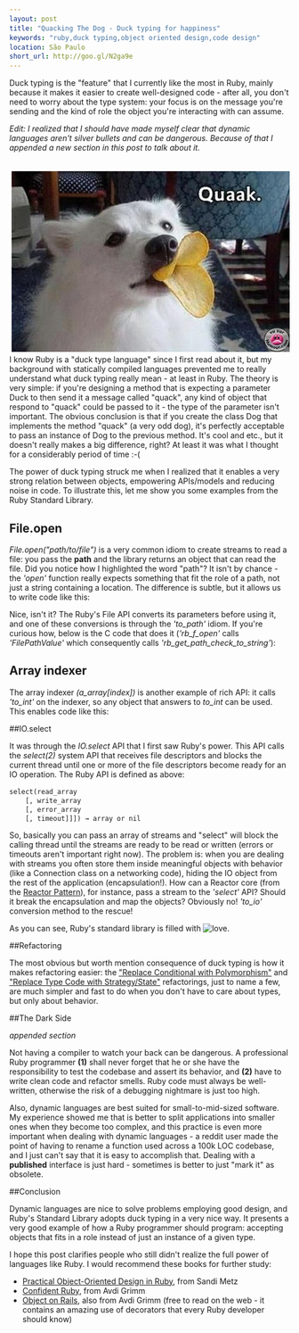 ```yaml
---
layout: post
title: "Quacking The Dog - Duck typing for happiness"
keywords: "ruby,duck typing,object oriented design,code design"
location: São Paulo
short_url: http://goo.gl/N2ga9e
---
```


Duck typing is the "feature" that I currently like the most in Ruby, mainly because it makes it easier to create well-designed code - after all, you don't need to worry about the type system: your focus is on the message you're sending and the kind of role the object you're interacting with can assume.

<!-- more -->

*Edit: I realized that I should have made myself clear that dynamic languages aren't silver bullets and can be dangerous. Because of that I appended a new section in this post to talk about it.*

<img alt="duck typing" style="float:right; margin: 20px 0 5px 15px;" src="/images/duck_typing.jpg"/>

I know Ruby is a "duck type language" since I first read about it, but my background with statically compiled languages prevented me to really understand what duck typing really mean - at least in Ruby. The theory is very simple: if you're designing a method that is expecting a parameter Duck to then send it a message called "quack", any kind of object that respond to "quack" could be passed to it - the type of the parameter isn't important. The obvious conclusion is that if you create the class Dog that implements the method "quack" (a very odd dog), it's perfectly acceptable to pass an instance of Dog to the previous method. It's cool and etc., but it doesn't really makes a big difference, right? At least it was what I thought for a considerably period of time :-(


The power of duck typing struck me when I realized that it enables a very strong relation between objects, empowering APIs/models and reducing noise in code. To illustrate this, let me show you some examples from the Ruby Standard Library.

## File.open

*File.open("path/to/file")* is a very common idiom to create streams to read a file: you pass the **path** and the library returns an object that can read the file. Did you notice how I highlighted the word "path"? It isn't by chance - the *'open'* function really expects something that fit the role of a path, not just a string containing a location. The difference is subtle, but it allows us to write code like this:

<script src="https://gist.github.com/victorarias/6198934.js">
</script>

Nice, isn't it? The Ruby's File API converts its parameters before using it, and one of these conversions is through the *'to_path'* idiom. If you're curious how, below is the C code that does it (*'rb_f_open'* calls *'FilePathValue'* which consequently calls *'rb_get_path_check_to_string'*):

<script src="https://gist.github.com/victorarias/6198940.js">
</script>

## Array indexer

The array indexer *(a_array\[index\])* is another example of rich API: it calls *'to_int'* on the indexer, so any object that answers to *to_int* can be used. This enables code like this:

<script src="https://gist.github.com/victorarias/6198944.js">
</script>

##IO.select

It was through the *IO.select* API that I first saw Ruby's power. This API calls the *select(2)* system API that receives file descriptors and blocks the current thread until one or more of the file descriptors become ready for an IO operation. The Ruby API is defined as above:

	select(read_array
		[, write_array
		[, error_array
		[, timeout]]]) → array or nil

So, basically you can pass an array of streams and "select" will block the calling thread until the streams are ready to be read or written (errors or timeouts aren't important right now). The problem is: when you are dealing with streams you often store them inside meaningful objects with behavior (like a Connection class on a networking code), hiding the IO object from the rest of the application (encapsulation!). How can a Reactor core (from the [Reactor Pattern](http://en.wikipedia.org/wiki/Reactor_pattern)), for instance, pass a stream to the *'select'* API? Should it break the encapsulation and map the objects? Obviously no! *'to_io'* conversion method to the rescue!

<script src="https://gist.github.com/victorarias/6198945.js">
</script>

As you can see, Ruby's standard library is filled with <img alt="love" style="width: 32px;" src="http://www.victorarias.com.br/images/heart.png"/>.

##Refactoring

The most obvious but worth mention consequence of duck typing is how it makes refactoring easier: the ["Replace Conditional with Polymorphism"](http://www.refactoring.com/catalog/replaceConditionalWithPolymorphism.html) and ["Replace Type Code with Strategy/State"](http://www.refactoring.com/catalog/replaceTypeCodeWithStateStrategy.html) refactorings, just to name a few, are much simpler and fast to do when you don't have to care about types, but only about behavior.

##The Dark Side

*appended section*

Not having a compiler to watch your back can be dangerous. A professional Ruby programmer **(1)** shall never forget that he or she have the responsibility to test the codebase and assert its behavior, and **(2)** have to write clean code and refactor smells. Ruby code must always be well-written, otherwise the risk of a debugging nightmare is just too high.

Also, dynamic languages are best suited for small-to-mid-sized software. My experience showed me that is better to split applications into smaller ones when they become too complex, and this practice is even more important when dealing with dynamic languages - a reddit user made the point of having to rename a function used across a 100k LOC codebase, and I just can't say that it is easy to accomplish that. Dealing with a **published** interface is just hard - sometimes is better to just "mark it" as obsolete.


##Conclusion

Dynamic languages are nice to solve problems employing good design, and Ruby's Standard Library adopts duck typing in a very nice way. It presents a very good example of how a Ruby programmer should program: accepting objects that fits in a role instead of just an instance of a given type.

I hope this post clarifies people who still didn't realize the full power of languages like Ruby. I would recommend these books for further study:

- [Practical Object-Oriented Design in Ruby](http://www.poodr.info/), from Sandi Metz
- [Confident Ruby](http://devblog.avdi.org/2012/06/05/confident-ruby-beta/), from Avdi Grimm
- [Object on Rails](http://objectsonrails.com/), also from Avdi Grimm (free to read on the web - it contains an amazing use of decorators that every Ruby developer should know)
